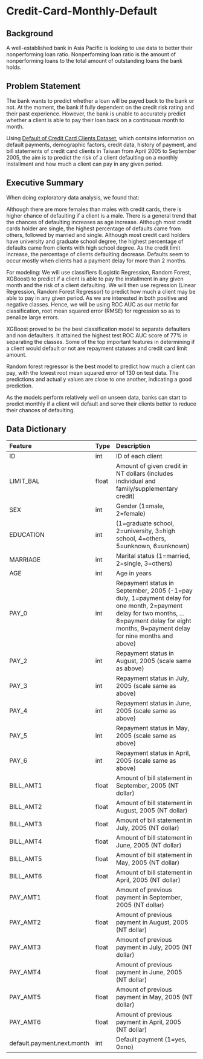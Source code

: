 # Credit-Card-Monthly-Default
## Background
A well-established bank in Asia Pacific is looking to use data to better their nonperforming loan ratio.
Nonperforming loan ratio is the amount of nonperforming loans to the total amount of outstanding loans the bank holds.
## Problem Statement
The bank wants to predict whether a loan will be payed back to the bank or not. At the moment, the bank if fully dependent on the credit risk rating and their past experience. However, the bank is unable to accurately predict whether a client is able to pay their loan back on a continuous month to month.

Using [Default of Credit Card Clients Dataset](https://www.kaggle.com/uciml/default-of-credit-card-clients-dataset), which contains information on default payments, demographic factors, credit data, history of payment, and bill statements of credit card clients in Taiwan from April 2005 to September 2005, the aim is to predict the risk of a client defaulting on a monthly installment and how much a client can pay in any given period.

## Executive Summary
When doing exploratory data analysis, we found that:

Although there are more females than males with credit cards, there is higher chance of defaulting if a client is a male.
There is a general trend that the chances of defaulting increases as age increase.
Although most credit cards holder are single, the highest percentage of defaults came from others, followed by married and single.
Although most credit card holders have university and graduate school degree, the highest percentage of defaults came from clients with high school degree.
As the credit limit increase, the percentage of clients defaulting decrease.
Defaults seem to occur mostly when clients had a payment delay for more than 2 months.

For modeling:
We will use classifiers (Logistic Regression, Random Forest, XGBoost) to predict if a client is able to pay the installment in any given month and the risk of a client defaulting. We will then use regression (Linear Regression, Random Forest Regressor) to predict how much a client may be able to pay in any given period.
As we are interested in both positive and negative classes. Hence, we will be using ROC AUC as our metric for classification, root mean squared error (RMSE) for regression so as to penalize large errors.

XGBoost proved to be the best classification model to separate defaulters and non defaulters. It attained the highest test ROC AUC score of 77% in separating the classes. Some of the top important features in determining if a client would default or not are repayment statuses and credit card limit amount.

Random forest regressor is the best model to predict how much a client can pay, with the lowest root mean squared error of 130 on test data. The predictions and actual y values are close to one another, indicating a good prediction.

As the models perform relatively well on unseen data, banks can start to predict monthly if a client will default and serve their clients better to reduce their chances of defaulting.

## Data Dictionary
| Feature              | Type     | Description                                                                                        |
|:----------------------|:----------|:----------------------------------------------------------------------------------------------------|
| ID            | int      | ID of each client                                                                                  |
| LIMIT_BAL             | float      | Amount of given credit in NT dollars (includes individual and family/supplementary credit)                                                                           |
| SEX            | int      | Gender (1=male, 2=female)                                                                         |
| EDUCATION              | int      | (1=graduate school, 2=university, 3=high school, 4=others, 5=unknown, 6=unknown)                                                                         |
| MARRIAGE                | int      | Marital status (1=married, 2=single, 3=others)                                                                  |
| AGE        | int      | Age in years                                              |
|PAY_0 | int      | Repayment status in September, 2005 (-1=pay duly, 1=payment delay for one month, 2=payment delay for two months, … 8=payment delay for eight months, 9=payment delay for nine months and above)                                                                                        |
| PAY_2                   | int | Repayment status in August, 2005 (scale same as above)                                                      |
| PAY_3         | int      | Repayment status in July, 2005 (scale same as above)                                                                       |
| PAY_4            | int | Repayment status in June, 2005 (scale same as above)                                                                    |
| PAY_5           | int      | Repayment status in May, 2005 (scale same as above) |
| PAY_6              | int      | Repayment status in April, 2005 (scale same as above)                                                      |
| BILL_AMT1               | float      | Amount of bill statement in September, 2005 (NT dollar)                                                      |
| BILL_AMT2              | float      |Amount of bill statement in August, 2005 (NT dollar)                                                     |
| BILL_AMT3              | float      | Amount of bill statement in July, 2005 (NT dollar)                                                      |
| BILL_AMT4               | float      | Amount of bill statement in June, 2005 (NT dollar)                                                      |
| BILL_AMT5               | float      | Amount of bill statement in May, 2005 (NT dollar)                                                      |
| BILL_AMT6               | float      | Amount of bill statement in April, 2005 (NT dollar)                                                      |
| PAY_AMT1               | float      | Amount of previous payment in September, 2005 (NT dollar)                                                      |
| PAY_AMT2               | float      | Amount of previous payment in August, 2005 (NT dollar)                                                      |
| PAY_AMT3               | float      | Amount of previous payment in July, 2005 (NT dollar)                                                      |
| PAY_AMT4               | float      | Amount of previous payment in June, 2005 (NT dollar)                                                      |
| PAY_AMT5              | float      | Amount of previous payment in May, 2005 (NT dollar)                                                      |
| PAY_AMT6              | float      | Amount of previous payment in April, 2005 (NT dollar)                                                      |
| default.payment.next.month              | int      | Default payment (1=yes, 0=no)                                                      |
